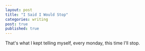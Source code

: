 ```yaml
---
layout: post
title: "I Said I Would Stop" 
categories: writing
post: true
published: true
---
```


That's what I kept telling myself, every monday, this time I'll stop.

